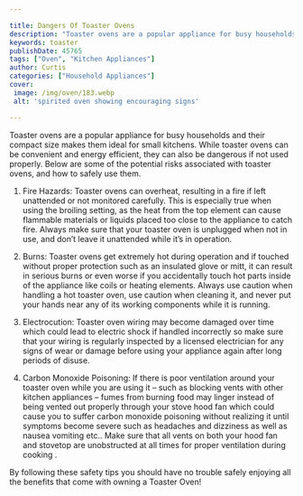 ```yaml
---

title: Dangers Of Toaster Ovens
description: "Toaster ovens are a popular appliance for busy households and their compact size makes them ideal for small kitchens. While toaste...lets find out"
keywords: toaster
publishDate: 45765
tags: ["Oven", "Kitchen Appliances"]
author: Curtis
categories: ["Household Appliances"]
cover: 
 image: /img/oven/183.webp
 alt: 'spirited oven showing encouraging signs'

---
```


Toaster ovens are a popular appliance for busy households and their compact size makes them ideal for small kitchens. While toaster ovens can be convenient and energy efficient, they can also be dangerous if not used properly. Below are some of the potential risks associated with toaster ovens, and how to safely use them.

1. Fire Hazards: Toaster ovens can overheat, resulting in a fire if left unattended or not monitored carefully. This is especially true when using the broiling setting, as the heat from the top element can cause flammable materials or liquids placed too close to the appliance to catch fire. Always make sure that your toaster oven is unplugged when not in use, and don’t leave it unattended while it’s in operation. 

2. Burns: Toaster ovens get extremely hot during operation and if touched without proper protection such as an insulated glove or mitt, it can result in serious burns or even worse if you accidentally touch hot parts inside of the appliance like coils or heating elements. Always use caution when handling a hot toaster oven, use caution when cleaning it, and never put your hands near any of its working components while it is running. 

3. Electrocution: Toaster oven wiring may become damaged over time which could lead to electric shock if handled incorrectly so make sure that your wiring is regularly inspected by a licensed electrician for any signs of wear or damage before using your appliance again after long periods of disuse. 

4. Carbon Monoxide Poisoning: If there is poor ventilation around your toaster oven while you are using it – such as blocking vents with other kitchen appliances – fumes from burning food may linger instead of being vented out properly through your stove hood fan which could cause you to suffer carbon monoxide poisoning without realizing it until symptoms become severe such as headaches and dizziness as well as nausea vomiting etc.. Make sure that all vents on both your hood fan and stovetop are unobstructed at all times for proper ventilation during cooking . 

 
By following these safety tips you should have no trouble safely enjoying all the benefits that come with owning a Toaster Oven!
